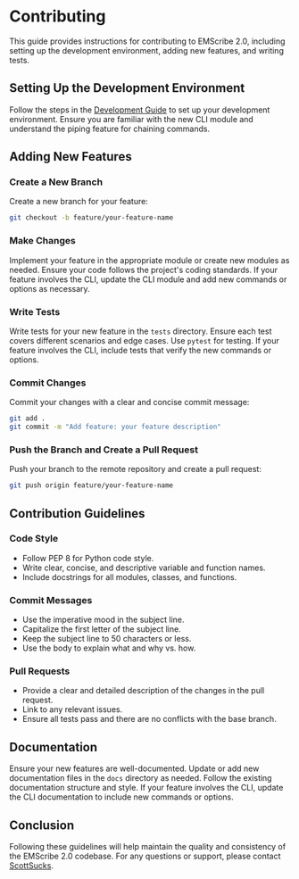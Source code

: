 # Contributing

This guide provides instructions for contributing to EMScribe 2.0, including setting up the development environment, adding new features, and writing tests.

## Setting Up the Development Environment

Follow the steps in the [Development Guide](development.md) to set up your development environment. Ensure you are familiar with the new CLI module and understand the piping feature for chaining commands.

## Adding New Features

### Create a New Branch

Create a new branch for your feature:

```bash
git checkout -b feature/your-feature-name
```

### Make Changes

Implement your feature in the appropriate module or create new modules as needed. Ensure your code follows the project's coding standards. If your feature involves the CLI, update the CLI module and add new commands or options as necessary.

### Write Tests

Write tests for your new feature in the `tests` directory. Ensure each test covers different scenarios and edge cases. Use `pytest` for testing. If your feature involves the CLI, include tests that verify the new commands or options.

### Commit Changes

Commit your changes with a clear and concise commit message:

```bash
git add .
git commit -m "Add feature: your feature description"
```

### Push the Branch and Create a Pull Request

Push your branch to the remote repository and create a pull request:

```bash
git push origin feature/your-feature-name
```

## Contribution Guidelines

### Code Style

- Follow PEP 8 for Python code style.
- Write clear, concise, and descriptive variable and function names.
- Include docstrings for all modules, classes, and functions.

### Commit Messages

- Use the imperative mood in the subject line.
- Capitalize the first letter of the subject line.
- Keep the subject line to 50 characters or less.
- Use the body to explain what and why vs. how.

### Pull Requests

- Provide a clear and detailed description of the changes in the pull request.
- Link to any relevant issues.
- Ensure all tests pass and there are no conflicts with the base branch.

## Documentation

Ensure your new features are well-documented. Update or add new documentation files in the `docs` directory as needed. Follow the existing documentation structure and style. If your feature involves the CLI, update the CLI documentation to include new commands or options.

## Conclusion

Following these guidelines will help maintain the quality and consistency of the EMScribe 2.0 codebase. For any questions or support, please contact [ScottSucks](https://github.com/ScottSucksAtProgramming).
